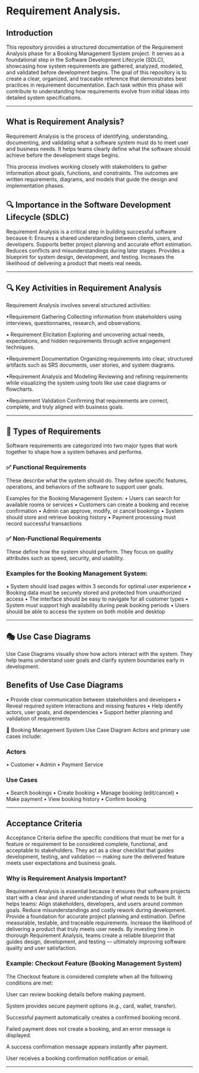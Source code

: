 # Requirement Analysis.
## Introduction
This repository provides a structured documentation of the Requirement Analysis phase for a Booking Management System project. It serves as a foundational step in the Software Development Lifecycle (SDLC), showcasing how system requirements are gathered, analyzed, modeled, and validated before development begins.
The goal of this repository is to create a clear, organized, and traceable reference that demonstrates best practices in requirement documentation. Each task within this phase will contribute to understanding how requirements evolve from initial ideas into detailed system specifications.

---

## What is Requirement Analysis?

Requirement Analysis is the process of identifying, understanding, documenting, and validating what a software system must do to meet user and business needs. It helps teams clearly define what the software should achieve before the development stage begins.

This process involves working closely with stakeholders to gather information about goals, functions, and constraints. The outcomes are written requirements, diagrams, and models that guide the design and implementation phases.

## 🔍 Importance in the Software Development Lifecycle (SDLC)
Requirement Analysis is a critical step in building successful software because it:
Ensures a shared understanding between clients, users, and developers.
Supports better project planning and accurate effort estimation.
Reduces conflicts and misunderstandings during later stages.
Provides a blueprint for system design, development, and testing.
Increases the likelihood of delivering a product that meets real needs.

---

## 🔍 Key Activities in Requirement Analysis

Requirement Analysis involves several structured activities:

•Requirement Gathering
Collecting information from stakeholders using interviews, questionnaires, research, and observations.

• Requirement Elicitation
Exploring and uncovering actual needs, expectations, and hidden requirements through active engagement techniques.

•Requirement Documentation
Organizing requirements into clear, structured artifacts such as SRS documents, user stories, and system diagrams.

•Requirement Analysis and Modeling
Reviewing and refining requirements while visualizing the system using tools like use case diagrams or flowcharts.

•Requirement Validation
Confirming that requirements are correct, complete, and truly aligned with business goals.

---

## 🧩 Types of Requirements
Software requirements are categorized into two major types that work together to shape how a system behaves and performs.

### ✅ Functional Requirements

These describe what the system should do. They define specific features, operations, and behaviors of the software to support user goals.

Examples for the Booking Management System:
• Users can search for available rooms or services
• Customers can create a booking and receive confirmation
• Admin can approve, modify, or cancel bookings
• System should store and retrieve booking history
• Payment processing must record successful transactions

### ✅ Non-Functional Requirements

These define how the system should perform. They focus on quality attributes such as speed, security, and usability.

### Examples for the Booking Management System:
• System should load pages within 3 seconds for optimal user experience
• Booking data must be securely stored and protected from unauthorized access
• The interface should be easy to navigate for all customer types
• System must support high availability during peak booking periods
• Users should be able to access the system on both mobile and desktop

---

## 🎭 Use Case Diagrams
Use Case Diagrams visually show how actors interact with the system. They help teams understand user goals and clarify system boundaries early in development.

## Benefits of Use Case Diagrams

• Provide clear communication between stakeholders and developers
• Reveal required system interactions and missing features
• Help identify actors, user goals, and dependencies
• Support better planning and validation of requirements

📌 Booking Management System Use Case Diagram
Actors and primary use cases include:
### Actors
• Customer
• Admin
• Payment Service

### Use Cases
• Search bookings
• Create booking
• Manage booking (edit/cancel)
• Make payment
• View booking history
• Confirm booking

---

## Acceptance Criteria

Acceptance Criteria define the specific conditions that must be met for a feature or requirement to be considered complete, functional, and acceptable to stakeholders. They act as a clear checklist that guides development, testing, and validation — making sure the delivered feature meets user expectations and business goals.

### Why is Requirement Analysis Important?
Requirement Analysis is essential because it ensures that software projects start with a clear and shared understanding of what needs to be built. It helps teams:
Align stakeholders, developers, and users around common goals.
Reduce misunderstandings and costly rework during development.
Provide a foundation for accurate project planning and estimation.
Define measurable, testable, and traceable requirements.
Increase the likelihood of delivering a product that truly meets user needs.
By investing time in thorough Requirement Analysis, teams create a reliable blueprint that guides design, development, and testing — ultimately improving software quality and user satisfaction.

### Example: Checkout Feature (Booking Management System)

The Checkout feature is considered complete when all the following conditions are met:

User can review booking details before making payment.

System provides secure payment options (e.g., card, wallet, transfer).

Successful payment automatically creates a confirmed booking record.

Failed payment does not create a booking, and an error message is displayed.

A success confirmation message appears instantly after payment.

User receives a booking confirmation notification or email.

---
